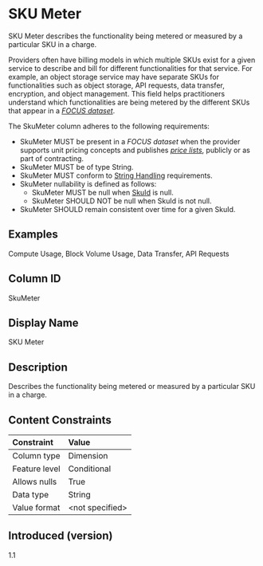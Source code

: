 # SKU Meter

SKU Meter describes the functionality being metered or measured by a particular SKU in a charge.

Providers often have billing models in which multiple SKUs exist for a given service to describe and bill for different functionalities for that service. For example, an object storage service may have separate SKUs for functionalities such as object storage, API requests, data transfer, encryption, and object management. This field helps practitioners understand which functionalities are being metered by the different SKUs that appear in a [*FOCUS dataset*](#glossary:FOCUS-dataset).

The SkuMeter column adheres to the following requirements:

* SkuMeter MUST be present in a *FOCUS dataset* when the provider supports unit pricing concepts and publishes [*price lists*](#glossary:price-list), publicly or as part of contracting.
* SkuMeter MUST be of type String.
* SkuMeter MUST conform to [String Handling](#stringhandling) requirements.
* SkuMeter nullability is defined as follows:
  * SkuMeter MUST be null when [SkuId](#skuid) is null.
  * SkuMeter SHOULD NOT be null when SkuId is not null.
* SkuMeter SHOULD remain consistent over time for a given SkuId.

## Examples

Compute Usage, Block Volume Usage, Data Transfer, API Requests

## Column ID

SkuMeter

## Display Name

SKU Meter

## Description

Describes the functionality being metered or measured by a particular SKU in a charge.

## Content Constraints

|    Constraint   |      Value       |
|:----------------|:-----------------|
| Column type     | Dimension        |
| Feature level   | Conditional      |
| Allows nulls    | True             |
| Data type       | String           |
| Value format    | \<not specified> |

## Introduced (version)

1.1
